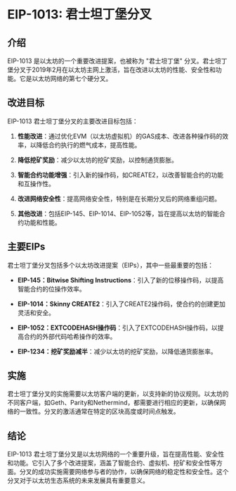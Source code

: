 ﻿# EIP-1013: 君士坦丁堡分叉

## 介绍

EIP-1013 是以太坊的一个重要改进提案，也被称为 "君士坦丁堡" 分叉。君士坦丁堡分叉于2019年2月在以太坊主网上激活，旨在改进以太坊的性能、安全性和功能。它是以太坊网络的第七个硬分叉。

## 改进目标

EIP-1013 君士坦丁堡分叉的主要改进目标包括：

1.  **性能改进**：通过优化EVM（以太坊虚拟机）的GAS成本、改进各种操作码的效率，以降低合约执行的燃气成本，提高性能。
    
2.  **降低挖矿奖励**：减少以太坊的挖矿奖励，以控制通货膨胀。
    
3.  **智能合约功能增强**：引入新的操作码，如CREATE2，以改善智能合约的功能和互操作性。
    
4.  **改进网络安全性**：提高网络安全性，特别是在长期分叉后的网络重组问题。
    
5.  **其他改进**：包括EIP-145、EIP-1014、EIP-1052等，旨在提高以太坊的智能合约功能和性能。
    

## 主要EIPs

君士坦丁堡分叉包括多个以太坊改进提案（EIPs），其中一些最重要的包括：

-   **EIP-145：Bitwise Shifting Instructions**：引入了新的位移操作码，以提高智能合约的位操作效率。
    
-   **EIP-1014：Skinny CREATE2**：引入了CREATE2操作码，使合约的创建更加灵活和安全。
    
-   **EIP-1052：EXTCODEHASH操作码**：引入了EXTCODEHASH操作码，以提高合约的外部代码哈希操作的效率。
    
-   **EIP-1234：挖矿奖励减半**：减少以太坊的挖矿奖励，以降低通货膨胀率。
    

## 实施

君士坦丁堡分叉的实施需要以太坊客户端的更新，以支持新的协议规则。以太坊的不同客户端，如Geth、Parity和Nethermind，都需要进行相应的更新，以确保网络的一致性。分叉的激活通常在特定的区块高度或时间点触发。

## 结论

EIP-1013 君士坦丁堡分叉是以太坊网络的一个重要升级，旨在提高性能、安全性和功能。它引入了多个改进提案，涵盖了智能合约、虚拟机、挖矿和安全性等方面。分叉的成功实施需要网络参与者的协作，以确保网络的稳定性和安全性。这个分叉对于以太坊生态系统的未来发展具有重要意义。
